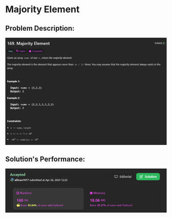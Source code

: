 # Majority Element

## Problem Description:
![alt text](images/image(1).png)

## Solution's Performance:
![alt text](images/image.png)

